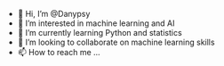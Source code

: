 - 👋 Hi, I’m @Danypsy
- 👀 I’m interested in machine learning and AI
- 🌱 I’m currently learning Python and statistics
- 💞️ I’m looking to collaborate on machine learning skills
- 📫 How to reach me ...

<!---
Danypsy/Danypsy is a ✨ special ✨ repository because its `README.md` (this file) appears on your GitHub profile.
You can click the Preview link to take a look at your changes.
--->
